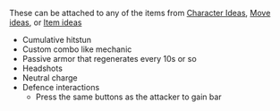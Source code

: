 These can be attached to any of the items from [Character Ideas](/docs/ideas/character_ideas.md), [Move ideas](/docs/ideas/move_ideas.md), or [Item ideas](/docs/ideas/item_ideas.md)

- Cumulative hitstun
- Custom combo like mechanic
- Passive armor that regenerates every 10s or so
- Headshots
- Neutral charge
- Defence interactions
  - Press the same buttons as the attacker to gain bar
